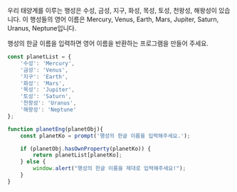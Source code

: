 우리 태양계를 이루는 행성은 수성, 금성, 지구, 화성, 목성, 토성, 천왕성, 해왕성이 있습니다.
이 행성들의 영어 이름은 Mercury, Venus, Earth, Mars, Jupiter, Saturn, Uranus, Neptune입니다.

행성의 한글 이름을 입력하면 영어 이름을 반환하는 프로그램을 만들어 주세요.

```js
const planetList = {
    '수성': 'Mercury', 
    '금성': 'Venus', 
    '지구': 'Earth', 
    '화성': 'Mars', 
    '목성': 'Jupiter', 
    '토성': 'Saturn', 
    '천왕성': 'Uranus', 
    '해왕성': 'Neptune'
};

function planetEng(planetObj){
    const planetKo = prompt('행성의 한글 이름을 입력해주세요.');

    if (planetObj.hasOwnProperty(planetKo)) {
        return planetList[planetKo];
    } else {
        window.alert("행성의 한글 이름을 제대로 입력해주세요!");
    }
}
```